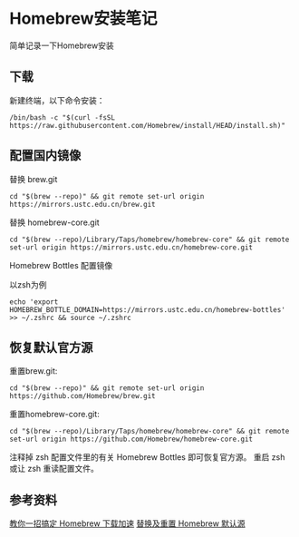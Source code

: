 # Homebrew安装笔记

简单记录一下Homebrew安装

## 下载

新建终端，以下命令安装：

```
/bin/bash -c "$(curl -fsSL https://raw.githubusercontent.com/Homebrew/install/HEAD/install.sh)"
```

## 配置国内镜像

替换 brew.git

```
cd "$(brew --repo)" && git remote set-url origin https://mirrors.ustc.edu.cn/brew.git
```

替换 homebrew-core.git

```
cd "$(brew --repo)/Library/Taps/homebrew/homebrew-core" && git remote set-url origin https://mirrors.ustc.edu.cn/homebrew-core.git
```

Homebrew Bottles 配置镜像

以zsh为例

```
echo 'export HOMEBREW_BOTTLE_DOMAIN=https://mirrors.ustc.edu.cn/homebrew-bottles' >> ~/.zshrc && source ~/.zshrc
```

## 恢复默认官方源

重置brew.git:

```shell
cd "$(brew --repo)" && git remote set-url origin https://github.com/Homebrew/brew.git
```

重置homebrew-core.git:

```
cd "$(brew --repo)/Library/Taps/homebrew/homebrew-core" && git remote set-url origin https://github.com/Homebrew/homebrew-core.git
```

注释掉 zsh 配置文件里的有关 Homebrew Bottles 即可恢复官方源。 重启 zsh 或让 zsh 重读配置文件。

## 参考资料

[教你一招搞定 Homebrew 下载加速](https://zhuanlan.zhihu.com/p/137464385)
[替换及重置 Homebrew 默认源](https://lug.ustc.edu.cn/wiki/mirrors/help/brew/)